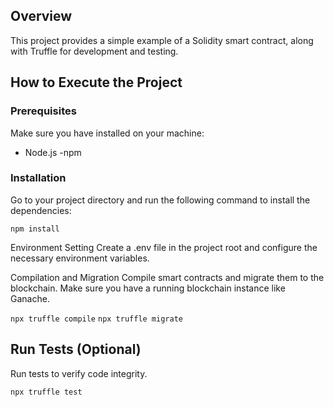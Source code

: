 ## Overview
This project provides a simple example of a Solidity smart contract, along with Truffle for development and testing.

## How to Execute the Project

### Prerequisites
Make sure you have installed on your machine:
- Node.js
-npm

### Installation
Go to your project directory and run the following command to install the dependencies:

```npm install```

Environment Setting
Create a .env file in the project root and configure the necessary environment variables.

Compilation and Migration
Compile smart contracts and migrate them to the blockchain. Make sure you have a running blockchain instance like Ganache.


```npx truffle compile```
```npx truffle migrate```

## Run Tests (Optional)

Run tests to verify code integrity.


```npx truffle test```
